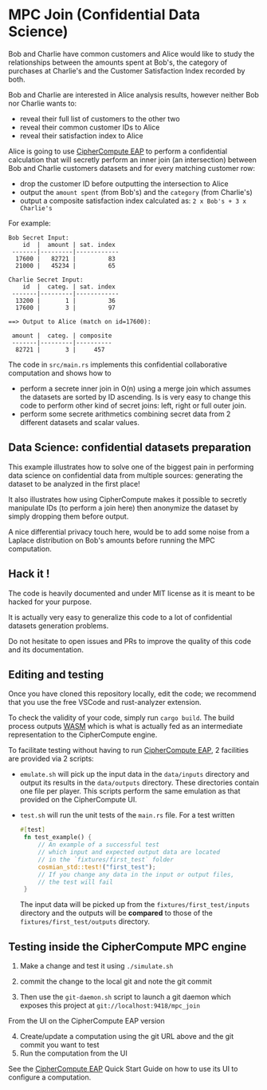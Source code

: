 # MPC Join (Confidential Data Science)

Bob and Charlie have common customers and Alice would like to study the relationships between the amounts spent at Bob's, the category of purchases at Charlie's and the Customer Satisfaction Index recorded by both.

Bob and Charlie are interested in Alice analysis results, however neither Bob nor Charlie wants to:
 - reveal their full list of customers to the other two
 - reveal their common customer IDs to Alice
 - reveal their satisfaction index to Alice

 Alice is going to use [CipherCompute EAP](https://github.com/Cosmian/CipherCompute) to perform a confidential calculation that will secretly perform an inner join (an intersection) between Bob and Charlie customers datasets and for every matching customer row:

 - drop the customer ID before outputting the intersection to Alice
 - output the `amount spent` (from Bob's) and the `category` (from Charlie's)
 - output a composite satisfaction index calculated as: `2 x Bob's + 3 x Charlie's`

For example:

    Bob Secret Input:
        id  |  amount | sat. index
     -------|---------|------------ 
      17600 |   82721 |         83 
      21000 |   45234 |         65       

    Charlie Secret Input:
        id  |  categ. | sat. index
     -------|---------|------------ 
      13200 |       1 |         36 
      17600 |       3 |         97 

    ==> Output to Alice (match on id=17600):
    
     amount |  categ. | composite
     -------|---------|---------- 
      82721 |       3 |     457 



The code in `src/main.rs` implements this confidential collaborative computation and shows how to

 - perform a secrete inner join in O(n) using a merge join which assumes the datasets are sorted by ID ascending. Is is very easy to change this code to perform other kind of secret joins: left, right or full outer join.
 - perform some secrete arithmetics combining secret data from 2 different datasets and scalar values.


## Data Science: confidential datasets preparation

This example illustrates how to solve one of the biggest pain in performing data science on confidential data from multiple sources: generating the dataset to be analyzed in the first place!

It also illustrates how using CipherCompute makes it possible to secretly manipulate IDs (to perform a join here) then anonymize the dataset by simply dropping them before output.

A nice differential privacy touch here, would be to add some noise from a Laplace distribution on Bob's amounts before running the MPC computation.


## Hack it !

The code is heavily documented and under MIT license as it is meant to be hacked for your purpose.

It is actually very easy to generalize this code to a lot of confidential datasets generation problems.

Do not hesitate to open issues and PRs to improve the quality of this code 
and its documentation.

## Editing and testing

Once you have cloned this repository locally, edit the code; 
we recommend that you use the free VSCode and rust-analyzer extension.

To check the validity of your code, simply run  `cargo build`. 
The build process outputs [WASM](https://fr.wikipedia.org/wiki/WebAssembly) which
is what is actually fed as an intermediate representation to the CipherCompute engine.

To facilitate testing without having to run [CipherCompute EAP](https://github.com/Cosmian/CipherCompute),  2 facilities are provided via 2 scripts:

 - `emulate.sh` will pick up the input data in the `data/inputs` directory 
  and output its results in the `data/outputs` directory. These directories contain one 
  file per player. This scripts perform the same emulation as that provided on the CipherCompute UI. 

 - `test.sh` will run the unit tests of the `main.rs` file. For a test written 
   ```rust
   #[test]
    fn test_example() {
        // An example of a successful test
        // which input and expected output data are located
        // in the `fixtures/first_test` folder
        cosmian_std::test!("first_test");
        // If you change any data in the input or output files,
        // the test will fail
    }
    ```
    The input data will be picked up from the `fixtures/first_test/inputs` directory and
    the outputs will be **compared** to those of the `fixtures/first_test/outputs` directory.

## Testing inside the CipherCompute MPC engine

1. Make a change and test it using `./simulate.sh`
2. commit the change to the local git and note the git commit

3. Then use the `git-daemon.sh` script to launch a git daemon which exposes this project at
`git://localhost:9418/mpc_join`

From the UI on the CipherCompute EAP version

4. Create/update a computation using the git URL above and the git commit you want to test
5. Run the computation from the UI

See the [CipherCompute EAP](https://github.com/Cosmian/CipherCompute) Quick Start Guide
on how to use its UI to configure a computation.

